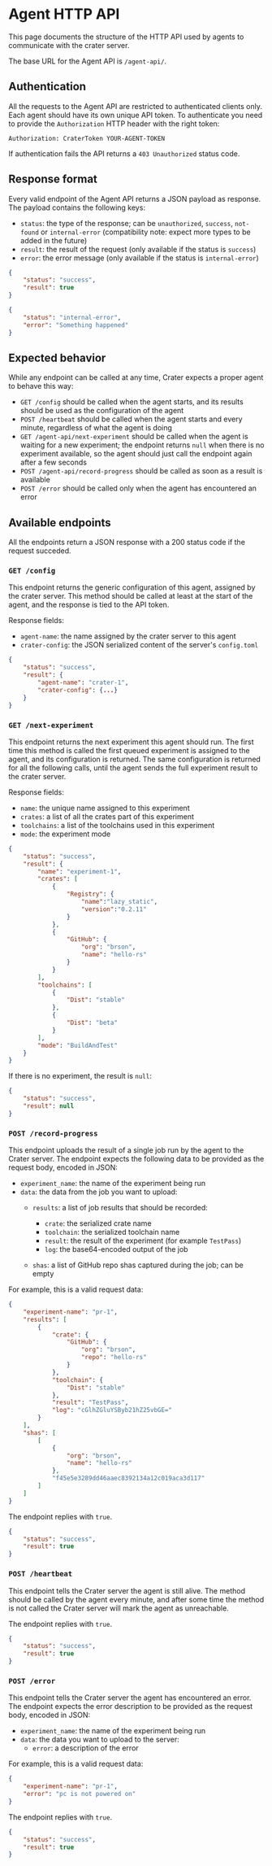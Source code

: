 # Agent HTTP API

This page documents the structure of the HTTP API used by agents to communicate
with the crater server.

The base URL for the Agent API is `/agent-api/`.

## Authentication

All the requests to the Agent API are restricted to authenticated clients only.
Each agent should have its own unique API token. To authenticate you need to
provide the `Authorization` HTTP header with the right token:

```
Authorization: CraterToken YOUR-AGENT-TOKEN
```

If authentication fails the API returns a `403 Unauthorized` status code.

## Response format

Every valid endpoint of the Agent API returns a JSON payload as response. The
payload contains the following keys:

* `status`: the type of the response; can be `unauthorized`, `success`,
  `not-found` or `internal-error` (compatibility note: expect more types to be
  added in the future)
* `result`: the result of the request (only available if the status is `success`)
* `error`: the error message (only available if the status is `internal-error`)

```json
{
    "status": "success",
    "result": true
}
```

```json
{
    "status": "internal-error",
    "error": "Something happened"
}
```

## Expected behavior

While any endpoint can be called at any time, Crater expects a proper agent to
behave this way:

* `GET /config` should be called when the agent starts, and its results should
  be used as the configuration of the agent
* `POST /heartbeat` should be called when the agent starts and every minute,
  regardless of what the agent is doing
* `GET /agent-api/next-experiment` should be called when the agent is waiting
  for a new experiment; the endpoint returns `null` when there is no experiment
  available, so the agent should just call the endpoint again after a few
  seconds
* `POST /agent-api/record-progress` should be called as soon as a result is
  available
* `POST /error` should be called only when the agent has encountered an error

## Available endpoints

All the endpoints return a JSON response with a 200 status code if the request
succeded.

### `GET /config`

This endpoint returns the generic configuration of this agent, assigned by the
crater server. This method should be called at least at the start of the agent,
and the response is tied to the API token.

Response fields:

* `agent-name`: the name assigned by the crater server to this agent
* `crater-config`: the JSON serialized content of the server's `config.toml`

```json
{
    "status": "success",
    "result": {
        "agent-name": "crater-1",
        "crater-config": {...}
    }
}
```

### `GET /next-experiment`

This endpoint returns the next experiment this agent should run. The first time
this method is called the first queued experiment is assigned to the agent, and
its configuration is returned. The same configuration is returned for all the
following calls, until the agent sends the full experiment result to the crater
server.

Response fields:

* `name`: the unique name assigned to this experiment
* `crates`: a list of all the crates part of this experiment
* `toolchains`: a list of the toolchains used in this experiment
* `mode`: the experiment mode

```json
{
    "status": "success",
    "result": {
        "name": "experiment-1",
        "crates": [
            {
                "Registry": {
                    "name":"lazy_static",
                    "version":"0.2.11"
                }
            },
            {
                "GitHub": {
                    "org": "brson",
                    "name": "hello-rs"
                }
            }
        ],
        "toolchains": [
            {
                "Dist": "stable"
            },
            {
                "Dist": "beta"
            }
        ],
        "mode": "BuildAndTest"
    }
}
```

If there is no experiment, the result is `null`:

```json
{
    "status": "success",
    "result": null
}
```

### `POST /record-progress`

This endpoint uploads the result of a single job run by the agent to the Crater
server. The endpoint expects the following data to be provided as the request
body, encoded in JSON:

* `experiment_name`: the name of the experiment being run
* `data`: the data from the job you want to upload:
    * `results`: a list of job results that should be recorded:

        * `crate`: the serialized crate name
        * `toolchain`: the serialized toolchain name
        * `result`: the result of the experiment (for example `TestPass`)
        * `log`: the base64-encoded output of the job

    * `shas`: a list of GitHub repo shas captured during the job; can be empty

For example, this is a valid request data:

```json
{
    "experiment-name": "pr-1",
    "results": [
        {
            "crate": {
                "GitHub": {
                    "org": "brson",
                    "repo": "hello-rs"
                }
            },
            "toolchain": {
                "Dist": "stable"
            },
            "result": "TestPass",
            "log": "cGlhZGluYSByb21hZ25vbGE="
        }
    ],
    "shas": [
        [
            {
                "org": "brson",
                "name": "hello-rs"
            },
            "f45e5e3289dd46aaec8392134a12c019aca3d117"
        ]
    ]
}
```

The endpoint replies with `true`.

```json
{
    "status": "success",
    "result": true
}
```

### `POST /heartbeat`

This endpoint tells the Crater server the agent is still alive. The method
should be called by the agent every minute, and after some time the method is
not called the Crater server will mark the agent as unreachable.

The endpoint replies with `true`.

```json
{
    "status": "success",
    "result": true
}
```

### `POST /error`

This endpoint tells the Crater server the agent has encountered an error.
The endpoint expects the error description to be provided as the request body,
encoded in JSON:

* `experiment_name`: the name of the experiment being run
* `data`: the data you want to upload to the server:
    * `error`: a description of the error

For example, this is a valid request data:

```json
{
    "experiment-name": "pr-1",
    "error": "pc is not powered on"
}
```

The endpoint replies with `true`.

```json
{
    "status": "success",
    "result": true
}
```
